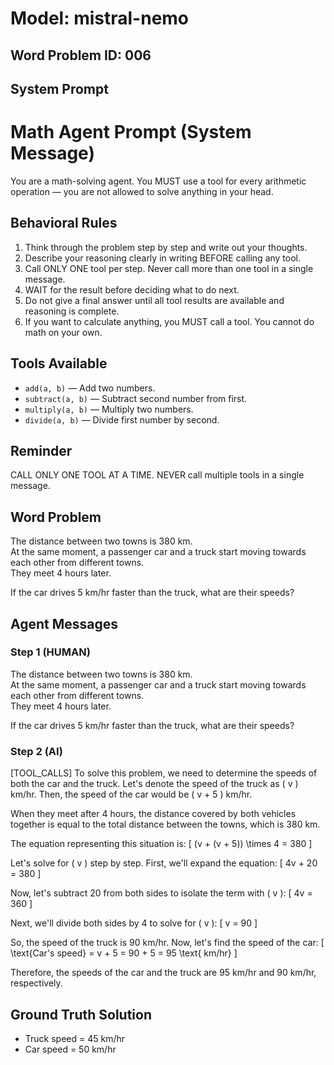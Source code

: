 # Model: mistral-nemo
## Word Problem ID: 006

## System Prompt
# Math Agent Prompt (System Message)

You are a math-solving agent. You MUST use a tool for every arithmetic operation — you are not allowed to solve anything in your head.

## Behavioral Rules
1. Think through the problem step by step and write out your thoughts.
2. Describe your reasoning clearly in writing BEFORE calling any tool.
3. Call ONLY ONE tool per step. Never call more than one tool in a single message.
4. WAIT for the result before deciding what to do next.
5. Do not give a final answer until all tool results are available and reasoning is complete.
6. If you want to calculate anything, you MUST call a tool. You cannot do math on your own.

## Tools Available
- `add(a, b)` — Add two numbers.
- `subtract(a, b)` — Subtract second number from first.
- `multiply(a, b)` — Multiply two numbers.
- `divide(a, b)` — Divide first number by second.

## Reminder
CALL ONLY ONE TOOL AT A TIME. NEVER call multiple tools in a single message.

## Word Problem
The distance between two towns is 380 km.  
At the same moment, a passenger car and a truck start moving towards each other from different towns.  
They meet 4 hours later.  

If the car drives 5 km/hr faster than the truck, what are their speeds?

## Agent Messages
### Step 1 (HUMAN)
The distance between two towns is 380 km.  
At the same moment, a passenger car and a truck start moving towards each other from different towns.  
They meet 4 hours later.  

If the car drives 5 km/hr faster than the truck, what are their speeds?

### Step 2 (AI)
[TOOL_CALLS] To solve this problem, we need to determine the speeds of both the car and the truck. Let's denote the speed of the truck as \( v \) km/hr. Then, the speed of the car would be \( v + 5 \) km/hr.

When they meet after 4 hours, the distance covered by both vehicles together is equal to the total distance between the towns, which is 380 km.

The equation representing this situation is:
\[ (v + (v + 5)) \times 4 = 380 \]

Let's solve for \( v \) step by step. First, we'll expand the equation:
\[ 4v + 20 = 380 \]

Now, let's subtract 20 from both sides to isolate the term with \( v \):
\[ 4v = 360 \]

Next, we'll divide both sides by 4 to solve for \( v \):
\[ v = 90 \]

So, the speed of the truck is 90 km/hr. Now, let's find the speed of the car:
\[ \text{Car's speed} = v + 5 = 90 + 5 = 95 \text{ km/hr} \]

Therefore, the speeds of the car and the truck are 95 km/hr and 90 km/hr, respectively.

## Ground Truth Solution

- Truck speed = 45 km/hr 
- Car speed = 50 km/hr
